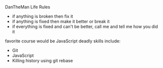 DanTheMan Life Rules
- if anything is broken then fix it
- if anything is fixed then make it better or break it
- if everything is fixed and can't be better, call me and tell me how you did it

favorite course would be JavaScript
deadly skills include:
* Git
* JavaScript
* Killing history using git rebase